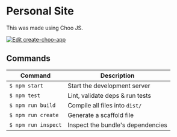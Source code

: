 # Personal Site
This was made using Choo JS.

[![Edit create-choo-app](https://codesandbox.io/static/img/play-codesandbox.svg)](https://codesandbox.io/s/0mpm3jmxo0)

## Commands
Command                | Description                                      |
-----------------------|--------------------------------------------------|
`$ npm start`          | Start the development server
`$ npm test`           | Lint, validate deps & run tests
`$ npm run build`      | Compile all files into `dist/`
`$ npm run create`     | Generate a scaffold file
`$ npm run inspect`    | Inspect the bundle's dependencies